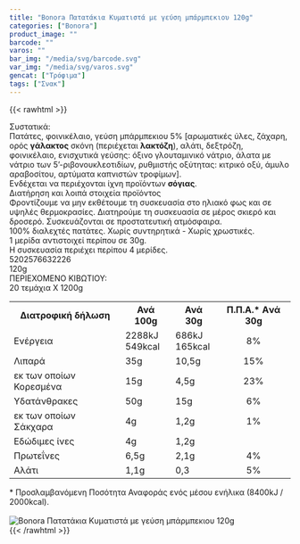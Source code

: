 ```yaml
---
title: "Bonora Πατατάκια Κυματιστά με γεύση μπάρμπεκιου 120g"
categories: ["Bonora"]
product_image: ""
barcode: ""
varos: ""
bar_img: "/media/svg/barcode.svg"
var_img: "/media/svg/varos.svg"
gencat: ["Τρόφιμα"]
tags: ["Σνακ"]
---
```

{{< rawhtml >}}

<div class="sload102"><div class="product"><div id="sistatika">Συστατικά:</div><div class="alltext">Πατάτες, φοινικέλαιο, γεύση μπάρμπεκιου 5% [αρωματικές ύλες, ζάχαρη, ορός <b>γάλακτος</b> σκόνη (περιέχεται <b>λακτόζη</b>), αλάτι, δεξτρόζη, φοινικέλαιο, ενισχυτικά γεύσης: όξινο γλουταμινικό νάτριο, άλατα με νάτριο των 5’-ριβονουκλεοτιδίων, ρυθμιστής οξύτητας: κιτρικό οξύ, άμυλο αραβοσίτου, αρτύματα καπνιστών τροφίμων].<br>Ενδέχεται να περιέχονται ίχνη προϊόντων <b>σόγιας</b>.</div><div id="loipa">Διατήρηση και λοιπά στοιχεία προϊόντος</div><div class="alltext">Φροντίζουμε να μην εκθέτουμε τη συσκευασία στο ηλιακό φως και σε υψηλές θερμοκρασίες. Διατηρούμε τη συσκευασία σε μέρος σκιερό και δροσερό. Συσκευάζονται σε προστατευτική ατμόσφαιρα.<br>100% διαλεχτές πατάτες. Χωρίς συντηρητικά - Χωρίς χρωστικές.<br>1 μερίδα αντιστοιχεί περίπου σε 30g.<br>Η συσκευασία περιέχει περίπου 4 μερίδες.</div><div id="barcode"><div id="barimage1"></div><span id="bartext">5202576632226</span></div><div id="varos"><div id="varosimage1"></div><span id="varostext">120g</span></div><div id="kivotio">ΠΕΡΙΕΧΟΜΕΝΟ ΚΙΒΩΤΙΟΥ:<br>20 τεμάχια Χ 1200g</div><div class="tabout"><table id="diatable"><tbody><tr><th>Διατροφική δήλωση</th><th>Ανά 100g</th><th>Ανά 30g</th><th>Π.Π.Α.* Aνά 30g</th></tr><tr><td class="texr2">Ενέργεια</td><td class="texr">2288kJ<br>549kcal</td><td class="texr">686kJ<br>165kcal</td><td class="texr" style="text-align:center">8%</td></tr><tr><td class="texr2">Λιπαρά</td><td class="texr">35g</td><td class="texr">10,5g</td><td class="texr" style="text-align:center">15%</td></tr><tr><td class="gray">εκ των οποίων Κορεσµένα</td><td class="gray2">15g</td><td class="gray2">4,5g</td><td class="gray2" style="text-align:center">23%</td></tr><tr><td class="texr2">Yδατάνθρακες</td><td class="texr">50g</td><td class="texr">15g</td><td class="texr" style="text-align:center">6%</td></tr><tr><td class="gray">εκ των οποίων Σάκχαρα</td><td class="gray2">4g</td><td class="gray2">1,2g</td><td class="gray2" style="text-align:center">1%</td></tr><tr><td class="texr2">Eδώδιμες ίνες</td><td class="texr">4g</td><td class="texr">1,2g</td><td class="texr" style="text-align:center"></td></tr><tr><td class="texr2">Πρωτεΐνες</td><td class="texr">6,5g</td><td class="texr">2,1g</td><td class="texr" style="text-align:center">4%</td></tr><tr><td class="texr2">Αλάτι</td><td class="texr">1,1g</td><td class="texr">0,3</td><td class="texr" style="text-align:center">5%</td></tr></tbody></table></div><div class="alltext">* Προσλαμβανόμενη Ποσότητα Αναφοράς ενός μέσου ενήλικα (8400kJ / 2000kcal).</div><br><div class="pimg"><img alt="Bonora Πατατάκια Κυματιστά με γεύση μπάρμπεκιου 120g" title="Bonora Πατατάκια Κυματιστά με γεύση μπάρμπεκιου 120g" src="/media/images/bonora-patatakia-kymatista-me-geush-mparmpekiou-120g.jpg"></div></div></div>
{{< /rawhtml >}}


